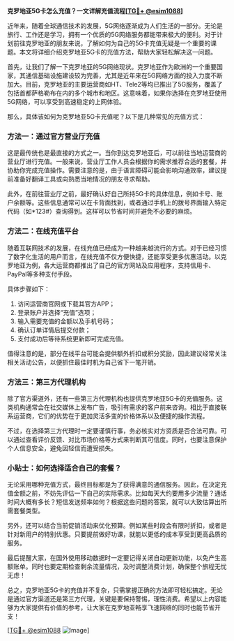 **克罗地亚5G卡怎么充值？一文详解充值流程[[TG💪+ @esim1088](https://t.me/s/esim1088)]**

近年来，随着全球通信技术的发展，5G网络逐渐成为人们生活的一部分。无论是旅行、工作还是学习，拥有一个优质的5G网络服务都能带来极大的便利。对于计划前往克罗地亚的朋友来说，了解如何为自己的5G卡充值无疑是一个重要的课题。本文将详细介绍克罗地亚5G卡的充值方法，帮助大家轻松解决这一问题。

首先，让我们了解一下克罗地亚的5G网络现状。克罗地亚作为欧洲的一个重要国家，其通信基础设施建设较为完善，尤其是近年来在5G网络方面的投入力度不断加大。目前，克罗地亚的主要运营商如HT、Tele2等均已推出了5G服务，覆盖了包括首都萨格勒布在内的多个城市和地区。这意味着，如果你选择在克罗地亚使用5G网络，可以享受到高速稳定的上网体验。

那么，具体该如何为克罗地亚5G卡充值呢？以下是几种常见的充值方式：

### 方法一：通过官方营业厅充值

这是最传统也是最直接的方式之一。当你到达克罗地亚后，可以前往当地运营商的营业厅进行充值。一般来说，营业厅工作人员会根据你的需求推荐合适的套餐，并协助你完成充值操作。需要注意的是，由于语言障碍可能会影响沟通效率，建议提前准备好翻译工具或向熟悉当地情况的朋友寻求帮助。

此外，在前往营业厅之前，最好确认好自己所持5G卡的具体信息，例如卡号、账户余额等。这些信息通常可以在卡背面找到，或者通过手机上的拨号界面输入特定代码（如*123#）查询得到。这样可以节省时间并避免不必要的麻烦。

### 方法二：在线充值平台

随着互联网技术的发展，在线充值已经成为一种越来越流行的方式。对于已经习惯了数字化生活的用户而言，在线充值不仅方便快捷，还能享受更多优惠活动。以克罗地亚为例，各大运营商都推出了自己的官方网站及应用程序，支持信用卡、PayPal等多种支付手段。

具体步骤如下：
1. 访问运营商官网或下载其官方APP；
2. 登录账户并选择“充值”选项；
3. 输入需要充值的金额以及手机号码；
4. 确认订单详情后提交付款；
5. 支付成功后等待系统更新即可完成充值。

值得注意的是，部分在线平台可能会提供额外折扣或积分奖励，因此建议经常关注相关活动公告，以便抓住最佳时机为自己省下一笔开销。

### 方法三：第三方代理机构

除了官方渠道外，还有一些第三方代理机构也提供克罗地亚5G卡的充值服务。这类机构通常会在社交媒体上发布广告，吸引有需求的客户前来咨询。相比于直接联系运营商，它们的优势在于更加灵活多变的价格体系以及便捷的操作流程。

不过，在选择第三方代理时一定要谨慎行事，务必核实对方资质是否合法可靠。可以通过查看评价反馈、对比市场价格等方式来判断其可信度。同时，也要注意保护个人信息安全，避免因轻信而遭受损失。

### 小贴士：如何选择适合自己的套餐？

无论采用哪种充值方式，最终目标都是为了获得满意的通信服务。因此，在决定充值金额之前，不妨先评估一下自己的实际需求。比如每天大约要用多少流量？通话时间大概有多长？短信发送频率如何？根据这些问题的答案，就可以大致估算出所需套餐类型。

另外，还可以结合当前促销活动来优化预算。例如某些时段会有限时折扣，或者是针对新用户的特别优惠。只要提前做好功课，就能以更低的成本享受到更高品质的服务。

最后提醒大家，在国外使用移动数据时一定要记得关闭自动更新功能，以免产生高额账单。同时也要定期检查剩余流量情况，及时调整消费计划，确保整个旅程无忧无虑！

总之，克罗地亚5G卡的充值并不复杂，只需掌握正确的方法即可轻松搞定。无论是通过官方渠道还是第三方代理，关键是要保持警惕，理性消费。希望以上内容能够为大家提供有价值的参考，让大家在克罗地亚畅享飞速网络的同时也能节省开支！

[[TG💪+ @esim1088](https://t.me/s/esim1088) ![Image](https://i.postimg.cc/4NQfJmqS/Snipaste-2025-05-13-00-14-12.png)]